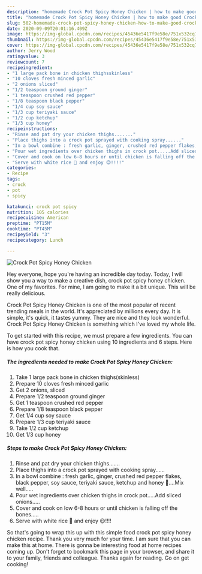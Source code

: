 ```yaml
---
description: "homemade Crock Pot Spicy Honey Chicken | how to make good Crock Pot Spicy Honey Chicken"
title: "homemade Crock Pot Spicy Honey Chicken | how to make good Crock Pot Spicy Honey Chicken"
slug: 502-homemade-crock-pot-spicy-honey-chicken-how-to-make-good-crock-pot-spicy-honey-chicken
date: 2020-09-09T20:01:16.409Z
image: https://img-global.cpcdn.com/recipes/45436e5417f9e58e/751x532cq70/crock-pot-spicy-honey-chicken-recipe-main-photo.jpg
thumbnail: https://img-global.cpcdn.com/recipes/45436e5417f9e58e/751x532cq70/crock-pot-spicy-honey-chicken-recipe-main-photo.jpg
cover: https://img-global.cpcdn.com/recipes/45436e5417f9e58e/751x532cq70/crock-pot-spicy-honey-chicken-recipe-main-photo.jpg
author: Jerry Wood
ratingvalue: 3
reviewcount: 7
recipeingredient:
- "1 large pack bone in chicken thighsskinless"
- "10 cloves fresh minced garlic"
- "2 onions sliced"
- "1/2 teaspoon ground ginger"
- "1 teaspoon crushed red pepper"
- "1/8 teaspoon black pepper"
- "1/4 cup soy sauce"
- "1/3 cup teriyaki sauce"
- "1/2 cup ketchup"
- "1/3 cup honey"
recipeinstructions:
- "Rinse and pat dry your chicken thighs......."
- "Place thighs into a crock pot sprayed with cooking spray......"
- "In a bowl combine : fresh garlic, ginger, crushed red pepper flakes, black pepper, soy sauce, teriyaki sauce, ketchup and honey 🍯....Mix well....."
- "Pour wet ingredients over chicken thighs in crock pot.....Add sliced onions....."
- "Cover and cook on low 6-8 hours or until chicken is falling off the bones....."
- "Serve with white rice 🍚 and enjoy 😉!!!!"
categories:
- Recipe
tags:
- crock
- pot
- spicy

katakunci: crock pot spicy 
nutrition: 105 calories
recipecuisine: American
preptime: "PT15M"
cooktime: "PT45M"
recipeyield: "3"
recipecategory: Lunch

---
```



![Crock Pot Spicy Honey Chicken](https://img-global.cpcdn.com/recipes/45436e5417f9e58e/751x532cq70/crock-pot-spicy-honey-chicken-recipe-main-photo.jpg)

Hey everyone, hope you're having an incredible day today. Today, I will show you a way to make a creative dish, crock pot spicy honey chicken. One of my favorites. For mine, I am going to make it a bit unique. This will be really delicious.

Crock Pot Spicy Honey Chicken is one of the most popular of recent trending meals in the world. It's appreciated by millions every day. It is simple, it's quick, it tastes yummy. They are nice and they look wonderful. Crock Pot Spicy Honey Chicken is something which I've loved my whole life.




To get started with this recipe, we must prepare a few ingredients. You can have crock pot spicy honey chicken using 10 ingredients and 6 steps. Here is how you cook that.

<!--inarticleads1-->

##### The ingredients needed to make Crock Pot Spicy Honey Chicken:

1. Take 1 large pack bone in chicken thighs(skinless)
1. Prepare 10 cloves fresh minced garlic
1. Get 2 onions, sliced
1. Prepare 1/2 teaspoon ground ginger
1. Get 1 teaspoon crushed red pepper
1. Prepare 1/8 teaspoon black pepper
1. Get 1/4 cup soy sauce
1. Prepare 1/3 cup teriyaki sauce
1. Take 1/2 cup ketchup
1. Get 1/3 cup honey




<!--inarticleads2-->

##### Steps to make Crock Pot Spicy Honey Chicken:

1. Rinse and pat dry your chicken thighs.......
1. Place thighs into a crock pot sprayed with cooking spray......
1. In a bowl combine : fresh garlic, ginger, crushed red pepper flakes, black pepper, soy sauce, teriyaki sauce, ketchup and honey 🍯....Mix well.....
1. Pour wet ingredients over chicken thighs in crock pot.....Add sliced onions.....
1. Cover and cook on low 6-8 hours or until chicken is falling off the bones.....
1. Serve with white rice 🍚 and enjoy 😉!!!!




So that's going to wrap this up with this simple food crock pot spicy honey chicken recipe. Thank you very much for your time. I am sure that you can make this at home. There is gonna be interesting food at home recipes coming up. Don't forget to bookmark this page in your browser, and share it to your family, friends and colleague. Thanks again for reading. Go on get cooking!
